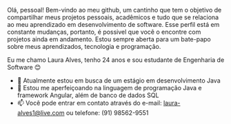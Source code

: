 Olá, pessoal! Bem-vindo ao meu github, um cantinho que tem o objetivo de compartilhar meus projetos pessoais, acadêmicos e tudo que se relaciona ao meu aprendizado em desenvolvimento de software. Esse perfil está em constante mudanças, portanto, é possivel que você o encontre com projetos ainda em andamento. Estou sempre aberta para um bate-papo sobre meus aprendizados, tecnologia e programação.  


Eu me chamo Laura Alves, tenho 24 anos e sou estudante de Engenharia de Software 😊

- 🔭 Atualmente estou em busca de um estágio em desenvolvimento Java
- 🌱 Estou me aperfeiçoando na linguagem de programação Java e framework Angular, além de banco de dados SQL
- 📫 Você pode entrar em contato através do e-mail: laura-alves1@live.com ou telefone: (91) 98562-9551

